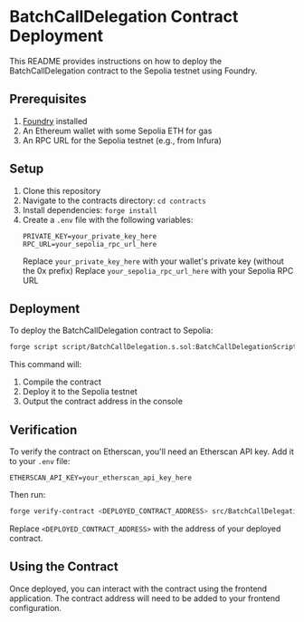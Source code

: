 # BatchCallDelegation Contract Deployment

This README provides instructions on how to deploy the BatchCallDelegation contract to the Sepolia testnet using Foundry.

## Prerequisites

1. [Foundry](https://book.getfoundry.sh/getting-started/installation) installed
2. An Ethereum wallet with some Sepolia ETH for gas
3. An RPC URL for the Sepolia testnet (e.g., from Infura)

## Setup

1. Clone this repository
2. Navigate to the contracts directory: `cd contracts`
3. Install dependencies: `forge install`
4. Create a `.env` file with the following variables:
   ```
   PRIVATE_KEY=your_private_key_here
   RPC_URL=your_sepolia_rpc_url_here
   ```
   Replace `your_private_key_here` with your wallet's private key (without the 0x prefix)
   Replace `your_sepolia_rpc_url_here` with your Sepolia RPC URL

## Deployment

To deploy the BatchCallDelegation contract to Sepolia:

```bash
forge script script/BatchCallDelegation.s.sol:BatchCallDelegationScript --rpc-url $RPC_URL --broadcast --verify
```

This command will:
1. Compile the contract
2. Deploy it to the Sepolia testnet
3. Output the contract address in the console

## Verification

To verify the contract on Etherscan, you'll need an Etherscan API key. Add it to your `.env` file:

```
ETHERSCAN_API_KEY=your_etherscan_api_key_here
```

Then run:

```bash
forge verify-contract <DEPLOYED_CONTRACT_ADDRESS> src/BatchCallDelegation.sol:BatchCallDelegation --chain-id 11155111 --watch
```

Replace `<DEPLOYED_CONTRACT_ADDRESS>` with the address of your deployed contract.

## Using the Contract

Once deployed, you can interact with the contract using the frontend application. The contract address will need to be added to your frontend configuration. 